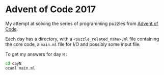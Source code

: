 # Advent of Code 2017

My attempt at solving the series of programming puzzles from [Advent of
Code](http://adventofcode.com/2017).

Each day has a directory, with a `<puzzle_related_name>.ml` file containing the
core code, a `main.ml` file for I/O and possibly some input file.

To get my answers for day `N` :

```sh
cd dayN
ocaml main.ml
```
